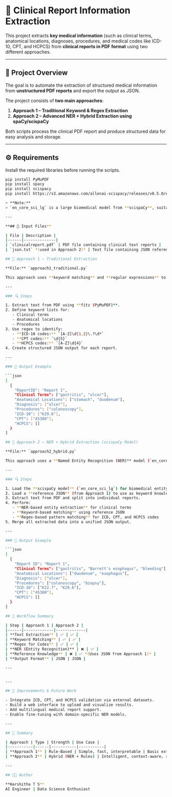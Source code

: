 # 🧠 Clinical Report Information Extraction

This project extracts **key medical information** (such as clinical terms, anatomical locations, diagnoses, procedures, and medical codes like ICD-10, CPT, and HCPCS) from **clinical reports in PDF format** using two different approaches.

---

## 📂 Project Overview

The goal is to automate the extraction of structured medical information from **unstructured PDF reports** and export the output as JSON.

The project consists of **two main approaches**:

1. **Approach 1 – Traditional Keyword & Regex Extraction**
2. **Approach 2 – Advanced NER + Hybrid Extraction using spaCy/scispaCy**

Both scripts process the clinical PDF report and produce structured data for easy analysis and storage.

---

## ⚙️ Requirements

Install the required libraries before running the scripts.

```bash
pip install PyMuPDF
pip install spacy
pip install scispacy
pip install https://s3.amazonaws.com/allenai-scispacy/releases/v0.5.0/en_core_sci_lg-0.5.0.tar.gz

> **Note:**  
> `en_core_sci_lg` is a large biomedical model from **scispaCy**, suitable for clinical and scientific text analysis.

---

**## 📘 Input Files**

| File | Description |
|------|--------------|
| `clinicalreport.pdf` | PDF file containing clinical text reports |
| `json.txt` *(used in Approach 2)* | Text file containing JSON reference from Approach 1 (keyword-based extraction) |

## 🧩 Approach 1 – Traditional Extraction

**File:** `approach1_traditional.py`

This approach uses **keyword matching** and **regular expressions** to extract information from the text.

---

### 🔍 Steps

1. Extract text from PDF using **fitz (PyMuPDF)**.  
2. Define keyword lists for:
   - Clinical terms  
   - Anatomical locations  
   - Procedures  
3. Use regex to identify:
   - **ICD-10 codes:** `[A-Z]\d{1,2}\.?\d*`  
   - **CPT codes:** `\d{5}`  
   - **HCPCS codes:** `[A-Z]\d{4}`  
4. Create structured JSON output for each report.

---

### 🧾 Output Example

```json
[
  {
    "ReportID": "Report 1",
    "Clinical Terms": ["gastritis", "ulcer"],
    "Anatomical Locations": ["stomach", "duodenum"],
    "Diagnosis": ["ulcer"],
    "Procedures": ["colonoscopy"],
    "ICD-10": ["K29.6"],
    "CPT": ["45380"],
    "HCPCS": []
  }
]

## 🧠 Approach 2 – NER + Hybrid Extraction (scispaCy Model)

**File:** `approach2_hybrid.py`

This approach uses a **Named Entity Recognition (NER)** model (`en_core_sci_lg`) from **scispaCy** to intelligently detect medical entities and combine them with keyword and regex-based extraction.

---

### 🔍 Steps

1. Load the **scispaCy model** (`en_core_sci_lg`) for biomedical entity detection.  
2. Load a **reference JSON** (from Approach 1) to use as keyword knowledge.  
3. Extract text from PDF and split into individual reports.  
4. Perform:
   - **NER-based entity extraction** for clinical terms  
   - **Keyword-based matching** using reference JSON  
   - **Regex-based pattern matching** for ICD, CPT, and HCPCS codes  
5. Merge all extracted data into a unified JSON output.

---

### 🧾 Output Example

```json
[
  {
    "Report ID": "Report 1",
    "Clinical Terms": ["gastritis", "Barrett's esophagus", "bleeding"],
    "Anatomical Locations": ["duodenum", "esophagus"],
    "Diagnosis": ["ulcer"],
    "Procedures": ["colonoscopy", "biopsy"],
    "ICD-10": ["K22.7", "K29.6"],
    "CPT": ["45380"],
    "HCPCS": []
  }
]

## 🔄 Workflow Summary

| Step | Approach 1 | Approach 2 |
|------|-------------|-------------|
| **Text Extraction** | ✅ | ✅ |
| **Keyword Matching** | ✅ | ✅ |
| **Regex for Codes** | ✅ | ✅ |
| **NER (Entity Recognition)** | ❌ | ✅ |
| **Reference Knowledge** | ❌ | ✅ *(Uses JSON from Approach 1)* |
| **Output Format** | JSON | JSON |

---


---

## 🧩 Improvements & Future Work

- Integrate ICD, CPT, and HCPCS validation via external datasets.  
- Build a web interface to upload and visualize results.  
- Add multilingual medical report support.  
- Enable fine-tuning with domain-specific NER models.  

---

## 🏁 Summary

| Approach | Type | Strength | Use Case |
|-----------|------|-----------|-----------|
| **Approach 1** | Rule-Based | Simple, fast, interpretable | Basic extraction or small datasets |
| **Approach 2** | Hybrid (NER + Rules) | Intelligent, context-aware, robust | Clinical-grade, large datasets |

---

## 👩‍⚕️ Author

**Harshitha T S**  
AI Engineer | Data Science Enthusiast 
